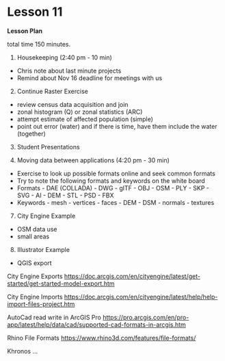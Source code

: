 Lesson 11
========

**Lesson Plan**  

total time 150 minutes. 

1.   Housekeeping (2:40 pm - 10 min)  
   -   Chris note about last minute projects
   -   Remind about Nov 16 deadline for meetings with us

2.   Continue Raster Exercise
   -   review census data acquisition and join
   -   zonal histogram (Q) or zonal statistics (ARC)
   -   attempt estimate of affected population (simple)
   -   point out error (water) and if there is time, have them include the water (together)

3.   Student Presentations

6.   Moving data between applications (4:20 pm - 30 min)
   -   Exercise to look up possible formats online and seek common formats
   -   Try to note the following formats and keywords on the white board
   -   Formats
      -   DAE (COLLADA)
      -   DWG
      -   glTF
      -   OBJ
      -   OSM
      -   PLY
      -   SKP
      -   SVG
      -   AI
      -   DEM
      -   STL
      -   PSD
      -   FBX
   -   Keywords
      -   mesh
      -   vertices
      -   faces
      -   DEM
      -   DSM
      -   normals
      -   textures

7.   City Engine Example
   -   OSM data use
   -   small areas

8.   Illustrator Example
   -   QGIS export



City Engine Exports
https://doc.arcgis.com/en/cityengine/latest/get-started/get-started-model-export.htm

City Engine Imports
https://doc.arcgis.com/en/cityengine/latest/help/help-import-files-project.htm

AutoCad read write in ArcGIS Pro
https://pro.arcgis.com/en/pro-app/latest/help/data/cad/supported-cad-formats-in-arcgis.htm

Rhino File Formats
https://www.rhino3d.com/features/file-formats/

Khronos ...

